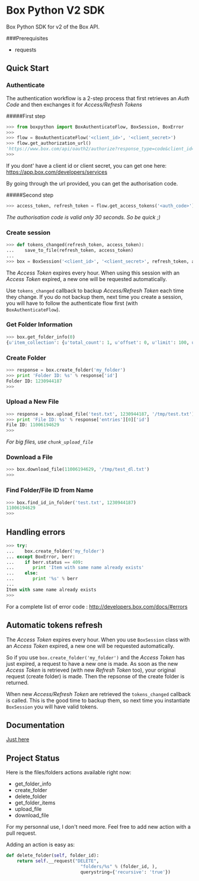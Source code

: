 Box Python V2 SDK
=================
Box Python SDK for v2 of the Box API.

###Prerequisites
* requests

Quick Start
-----------

### Authenticate
The authentication workflow is a 2-step process that first retrieves an *Auth Code* and then exchanges it for *Access/Refresh Tokens*

#####First step
```python
>>> from boxpython import BoxAuthenticateFlow, BoxSession, BoxError
>>>
>>> flow = BoxAuthenticateFlow('<client_id>', '<client_secret>')
>>> flow.get_authorization_url()
'https://www.box.com/api/oauth2/authorize?response_type=code&client_id=<client_id>&state=authenticated'
>>>
```
If you dont' have a client id or client secret, you can get one here: https://app.box.com/developers/services

By going through the url provided, you can get the authorisation code.

#####Second step
```python
>>> access_token, refresh_token = flow.get_access_tokens('<auth_code>')
```
*The authorisation code is valid only 30 seconds. So be quick ;)*
### Create session
```python
>>> def tokens_changed(refresh_token, access_token):
...    save_to_file(refresh_token, access_token)
...
>>> box = BoxSession('<client_id>', '<client_secret>', refresh_token, access_token, tokens_changed)
```
The *Access Token* expires every hour. When using this session with an *Access Token* expired, a new one will be requested automatically.

Use ```tokens_changed``` callback to backup *Access/Refresh Token* each time they change. If you do not backup them, next time you create a session, you will have to follow the authenticate flow first (with ```BoxAuthenticateFlow```).
    

### Get Folder Information
```python
>>> box.get_folder_info(0)
{u'item_collection': {u'total_count': 1, u'offset': 0, u'limit': 100, u'order': [{u'direction': u'ASC', u'by': u'type'}, {u'direction': u'ASC', u'by': u'name'}], u'entries': [{u'sequence_id': u'0', u'etag': u'0', u'type': u'folder', u'id': u'1230276227'...
```

### Create Folder
```python
>>> response = box.create_folder('my_folder')
>>> print 'Folder ID: %s' % response['id']
Folder ID: 1230944187
>>>
```

### Upload a New File
```python
>>> response = box.upload_file('test.txt', 1230944187, '/tmp/test.txt')
>>> print 'File ID: %s' % response['entries'][0]['id']
File ID: 11006194629
>>>
```
*For big files, use ```chunk_upload_file```*

### Download a File
```python
>>> box.download_file(11006194629, '/tmp/test_dl.txt')
>>>
```

### Find Folder/File ID from Name
```python
>>> box.find_id_in_folder('test.txt', 1230944187)
11006194629
>>>
```

Handling errors
---------------
```python
>>> try:
...    box.create_folder('my_folder')
... except BoxError, berr:
...    if berr.status == 409:
...       print 'Item with same name already exists'
...    else:
...       print '%s' % berr
...
Item with same name already exists
>>>
```

For a complete list of error code : http://developers.box.com/docs/#errors

Automatic tokens refresh
------------------------

The *Access Token* expires every hour. When you use ```BoxSession``` class with an *Access Token* expired, a new one will be requested automatically.

So if you use ```box.create_folder('my_folder')``` and the *Access Token* has just expired, a request to have a new one is made. As soon as the new *Access Token* is retrieved (with new *Refresh Token* too), your original request (create folder) is made. Then the repsonse of the create folder is returned.

When new *Access/Refresh Token* are retrieved the ```tokens_changed``` callback is called. This is the good time to backup them, so next time you instantiate ```BoxSession``` you will have valid tokens.

Documentation
-------------
[Just here](https://rawgithub.com/wesleyfr/boxpython/master/docs/_build/html/index.html "Reference documentation")

Project Status
--------------

Here is the files/folders actions available right now:
- get_folder_info
- create_folder
- delete_folder
- get_folder_items
- upload_file
- download_file

For my personnal use, I don't need more.
Feel free to add new action with a pull request.

Adding an action is easy as:
```python
def delete_folder(self, folder_id):
    return self.__request("DELETE", 
                            "folders/%s" % (folder_id, ),
                            querystring={'recursive': 'true'})
```
